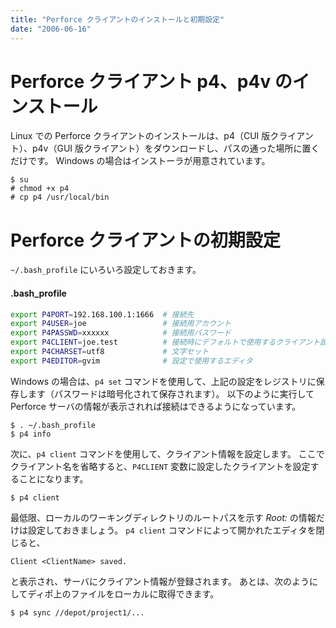 ```yaml
---
title: "Perforce クライアントのインストールと初期設定"
date: "2006-06-16"
---
```


Perforce クライアント p4、p4v のインストール
====
Linux での Perforce クライアントのインストールは、p4（CUI 版クライアント）、p4v（GUI 版クライアント）をダウンロードし、パスの通った場所に置くだけです。
Windows の場合はインストーラが用意されています。

```
$ su
# chmod +x p4
# cp p4 /usr/local/bin
```

Perforce クライアントの初期設定
====
`~/.bash_profile` にいろいろ設定しておきます。

#### .bash_profile
```bash
export P4PORT=192.168.100.1:1666  # 接続先
export P4USER=joe                 # 接続用アカウント
export P4PASSWD=xxxxxx            # 接続用パスワード
export P4CLIENT=joe.test          # 接続時にデフォルトで使用するクライアント設定名（新規のものでも可）
export P4CHARSET=utf8             # 文字セット
export P4EDITOR=gvim              # 設定で使用するエディタ
```

Windows の場合は、`p4 set` コマンドを使用して、上記の設定をレジストリに保存します（パスワードは暗号化されて保存されます）。
以下のように実行して Perforce サーバの情報が表示されれば接続はできるようになっています。

```
$ . ~/.bash_profile
$ p4 info
```

次に、`p4 client` コマンドを使用して、クライアント情報を設定します。
ここでクライアント名を省略すると、`P4CLIENT` 変数に設定したクライアントを設定することになります。

```
$ p4 client
```

最低限、ローカルのワーキングディレクトリのルートパスを示す *Root:* の情報だけは設定しておきましょう。
`p4 client` コマンドによって開かれたエディタを閉じると、

```
Client <ClientName> saved.
```

と表示され、サーバにクライアント情報が登録されます。
あとは、次のようにしてディポ上のファイルをローカルに取得できます。

```
$ p4 sync //depot/project1/...
```

